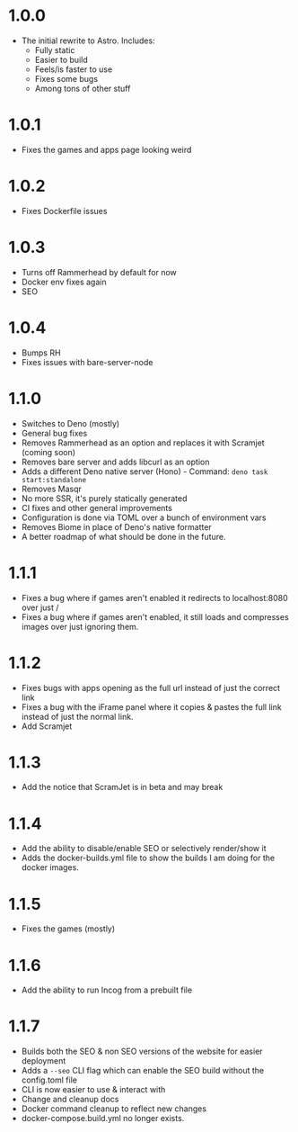 # 1.0.0
- The initial rewrite to Astro. Includes:
    - Fully static
    - Easier to build
    - Feels/is faster to use
    - Fixes some bugs
    - Among tons of other stuff

# 1.0.1
- Fixes the games and apps page looking weird

# 1.0.2
- Fixes Dockerfile issues

# 1.0.3
- Turns off Rammerhead by default for now
- Docker env fixes again
- SEO

# 1.0.4
- Bumps RH
- Fixes issues with bare-server-node

# 1.1.0
- Switches to Deno (mostly)
- General bug fixes
- Removes Rammerhead as an option and replaces it with Scramjet (coming soon)
- Removes bare server and adds libcurl as an option
- Adds a different Deno native server (Hono) - Command: `deno task start:standalone`
- Removes Masqr
- No more SSR, it's purely statically generated
- CI fixes and other general improvements
- Configuration is done via TOML over a bunch of environment vars
- Removes Biome in place of Deno's native formatter
- A better roadmap of what should be done in the future.

# 1.1.1
- Fixes a bug where if games aren't enabled it redirects to localhost:8080 over just /
- Fixes a bug where if games aren't enabled, it still loads and compresses images over just ignoring them.

# 1.1.2
- Fixes bugs with apps opening as the full url instead of just the correct link
- Fixes a bug with the iFrame panel where it copies & pastes the full link instead of just the normal link.
- Add Scramjet

# 1.1.3
- Add the notice that ScramJet is in beta and may break

# 1.1.4
- Add the ability to disable/enable SEO or selectively render/show it
- Adds the docker-builds.yml file to show the builds I am doing for the docker images.

# 1.1.5
- Fixes the games (mostly)

# 1.1.6
- Add the ability to run Incog from a prebuilt file

# 1.1.7
- Builds both the SEO & non SEO versions of the website for easier deployment
- Adds a `--seo` CLI flag which can enable the SEO build without the config.toml file
- CLI is now easier to use & interact with
- Change and cleanup docs
- Docker command cleanup to reflect new changes
- docker-compose.build.yml no longer exists.
